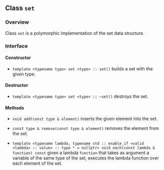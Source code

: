 ## Class `set`

### Overview

Class `set` is a polymorphic implementation of the set data structure.

### Interface

#### Constructor

  * `template <typename type> set <type> :: set()`
    builds a set with the given type.

#### Destructor

  * `template <typename type> set <type> :: ~set()`
    destroys the set.

#### Methods

  * `void add(const type & element)`
    inserts the given element into the set.

  * `const type & remove(const type & element)`
    removes the element from the set.

  * `template <typename lambda, typename std :: enable_if <valid <lambda> :: value> :: type * = nullptr> void each(const lambda & function) const`
    given a lambda `function` that takes as argument a variable of the same type of the set, executes the lambda function over each element of the set.
